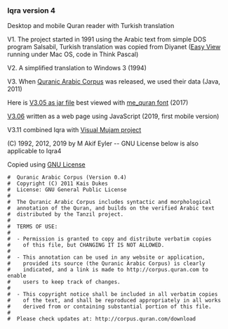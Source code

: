### Iqra version 4

Desktop and mobile Quran reader with Turkish translation

V1. The project started in 1991 using the Arabic text from simple DOS program Salsabil, Turkish translation was copied from Diyanet
([Easy View](https://www.macintoshrepository.org/1981-easy-view) running under Mac OS, code in Think Pascal)

V2. A simplified translation to Windows 3 (1994)

V3. When [Quranic Arabic Corpus](http://corpus.quran.com) was released, we used their data (Java, 2011)

Here is [V3.05 as jar file](https://github.com/maeyler/Iqra3/blob/master/code/iqra.jar) best viewed with [me_quran font](https://github.com/maeyler/Iqra3/blob/master/image/me_quran.ttf) (2017)

[V3.06](https://maeyler.github.io/Iqra3/iqra%20V3.06.html) written as a web page using JavaScript (2019, first mobile version)

V3.11 combined Iqra with [Visual Mujam project](https://maeyler.github.io/Visual-Mujam/)


(C) 1992, 2012, 2019 by M Akif Eyler -- GNU License below is also applicable to Iqra4

Copied using [GNU License](http://corpus.quran.com/download/)
````
#  Quranic Arabic Corpus (Version 0.4)
#  Copyright (C) 2011 Kais Dukes
#  License: GNU General Public License
#
#  The Quranic Arabic Corpus includes syntactic and morphological
#  annotation of the Quran, and builds on the verified Arabic text
#  distributed by the Tanzil project.
#
#  TERMS OF USE:
#
#  - Permission is granted to copy and distribute verbatim copies
#    of this file, but CHANGING IT IS NOT ALLOWED.
#
#  - This annotation can be used in any website or application,
#    provided its source (the Quranic Arabic Corpus) is clearly
#    indicated, and a link is made to http://corpus.quran.com to enable
#    users to keep track of changes.
#
#  - This copyright notice shall be included in all verbatim copies
#    of the text, and shall be reproduced appropriately in all works
#    derived from or containing substantial portion of this file.
#
#  Please check updates at: http://corpus.quran.com/download
````
